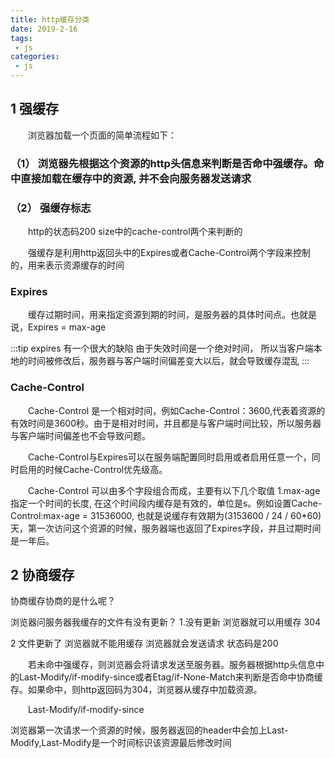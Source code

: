 ```yaml
---
title: http缓存分类
date: 2019-2-16
tags:
 - js
categories:
 - js
---
```


## 1 强缓存

&emsp;&emsp;浏览器加载一个页面的简单流程如下：
### （1） 浏览器先根据这个资源的http头信息来判断是否命中强缓存。命中直接加载在缓存中的资源, 并不会向服务器发送请求

### （2） 强缓存标志 
&emsp;&emsp;http的状态码200   size中的cache-control两个来判断的

&emsp;&emsp;强缓存是利用http返回头中的Expires或者Cache-Control两个字段来控制的，用来表示资源缓存的时间

### Expires

&emsp;&emsp;缓存过期时间，用来指定资源到期的时间，是服务器的具体时间点。也就是说，Expires = max-age

:::tip
expires 有一个很大的缺陷 由于失效时间是一个绝对时间， 所以当客户端本地的时间被修改后，服务器与客户端时间偏差变大以后，就会导致缓存混乱
:::

### Cache-Control

&emsp;&emsp;Cache-Control 是一个相对时间，例如Cache-Control：3600,代表着资源的有效时间是3600秒。由于是相对时间，并且都是与客户端时间比较，所以服务器与客户端时间偏差也不会导致问题。

&emsp;&emsp;Cache-Control与Expires可以在服务端配置同时启用或者启用任意一个，同时启用的时候Cache-Control优先级高。

&emsp;&emsp;Cache-Control 可以由多个字段组合而成，主要有以下几个取值
1.max-age 指定一个时间的长度, 在这个时间段内缓存是有效的，单位是s。例如设置Cache-Control:max-age = 31536000, 也就是说缓存有效期为(3153600 / 24 / 60*60)天，第一次访问这个资源的时候，服务器端也返回了Expires字段，并且过期时间是一年后。


## 2 协商缓存

协商缓存协商的是什么呢？

浏览器问服务器我缓存的文件有没有更新？ 1.没有更新 浏览器就可以用缓存 304

2 文件更新了 浏览器就不能用缓存 浏览器就会发送请求 状态码是200

&emsp;&emsp;若未命中强缓存，则浏览器会将请求发送至服务器。服务器根据http头信息中的Last-Modify/if-modify-since或者Etag/if-None-Match来判断是否命中协商缓存。如果命中，则http返回码为304，浏览器从缓存中加载资源。

&emsp;&emsp;Last-Modify/if-modify-since

浏览器第一次请求一个资源的时候，服务器返回的header中会加上Last-Modify,Last-Modify是一个时间标识该资源最后修改时间